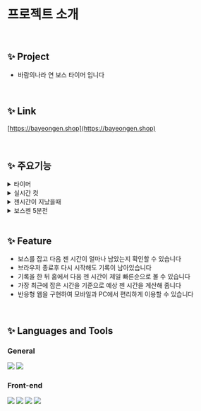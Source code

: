 # 프로젝트 소개

</br>

## ✨ Project

- 바람의나라 연 보스 타이머 입니다

</br>

## ✨ Link

[https://bayeongen.shop](https://bayeongen.shop)

</br>

## ✨ 주요기능

<details>
  <summary> 타이머 </summary>
    <img width="700" src="img/timer.gif"/>  
</details>
<details>
  <summary> 실시간 컷 </summary>
    <img width="700" src="img/realtimecut.gif"/>  
</details>
<details>
  <summary> 젠시간이 지났을때 </summary>
    <img width="700" src="img/pasttime.png"/>  
</details>
<details>
  <summary> 보스젠 5분전 </summary>
    <img width="700" src="img/fiveminutes.gif"/>  
</details>
<!-- <details>
  <summary> 타이머 </summary>
    <img width="700" src=""/>  
</details> -->

 </br>

## ✨ Feature

- 보스를 잡고 다음 젠 시간이 얼마나 남았는지 확인할 수 있습니다
- 브라우저 종료후 다시 시작해도 기록이 남아있습니다
- 기록을 한 뒤 홈에서 다음 젠 시간이 제일 빠른순으로 볼 수 있습니다
- 가장 최근에 잡은 시간을 기준으로 예상 젠 시간을 계산해 줍니다
- 반응형 웹을 구현하여 모바일과 PC에서 편리하게 이용할 수 있습니다

</br>

## ✨ Languages and Tools

### General

<img src="https://img.shields.io/badge/javascript-F7DF1E?style=for-the-badge&logo=javascript&logoColor=black" height="40"> <img src="https://img.shields.io/badge/Node.js-339933?style=for-the-badge&logo=Node.js&logoColor=white" height="40">

### Front-end

<img src="https://img.shields.io/badge/react-61DAFB?style=for-the-badge&logo=react&logoColor=black" height="40"> <img src="https://img.shields.io/badge/html-E34F26?style=for-the-badge&logo=html5&logoColor=white" height="40"> <img src="https://img.shields.io/badge/css-1572B6?style=for-the-badge&logo=css3&logoColor=white" height="40"> <img src="https://img.shields.io/badge/styled components-DB7093?style=for-the-badge&logo=styled-components&logoColor=black" height="40">

